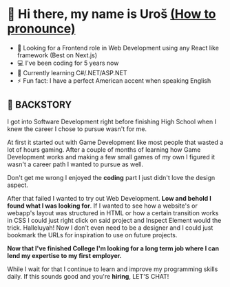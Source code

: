 # 👋 Hi there, my name is Uroš  [(How to pronounce)](https://forvo.com/word/uro%C5%A1/) 

- 🔭 Looking for a Frontend role in Web Development using any React like framework (Best on Next.js) 
- 💻 I've been coding for 5 years now
- 🌱 Currently learning C#/.NET/ASP.NET
- ⚡ Fun fact: I have a perfect American accent when speaking English


## 📖 BACKSTORY
I got into Software Development right before finishing High School when I knew the career I chose to pursue wasn't for me.

At first it started out with Game Development like most people that wasted a lot of hours gaming. After a couple of months of learning how Game Development works and making a few small games of my own I figured it wasn't a career path I wanted to pursue as well.

Don't get me wrong I enjoyed the **coding** part I just didn't love the design aspect.

After that failed I wanted to try out Web Development. **Low and behold I found what I was looking for**. If I wanted to see how a website's or webapp's layout was structured in HTML or how a certain transition works in CSS I could just right click on said project and Inspect Element would the trick. Halleluyah! Now I don't even need to be a designer and I could just bookmark the URLs for inspiration to use on future projects.

**Now that I've finished College I'm looking for a long term job where I can lend my expertise to my first employer.** 

While I wait for that I continue to learn and improve my programming skills daily.
If this sounds good and you're **hiring**, LET'S CHAT!

<!--
**Yekna/Yekna** is a ✨ _special_ ✨ repository because its `README.md` (this file) appears on your GitHub profile.

Here are some ideas to get you started:

- 🔭 I’m currently working on ...
- 🌱 I’m currently learning ...
- 👯 I’m looking to collaborate on ...
- 🤔 I’m looking for help with ...
- 💬 Ask me about ...
- 📫 How to reach me: ...
- 😄 Pronouns: ...
- ⚡ Fun fact: ...
-->
